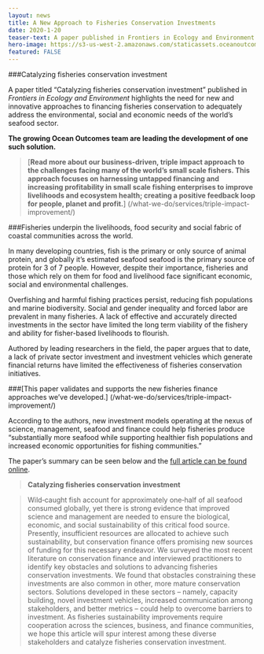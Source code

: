 ```yaml
---
layout: news
title: A New Approach to Fisheries Conservation Investments
date: 2020-1-20
teaser-text: A paper published in Frontiers in Ecology and Environment highlights obstacles in fisheries conservation and underscores the need for new approaches to fisheries investments.
hero-image: https://s3-us-west-2.amazonaws.com/staticassets.oceanoutcomes.org/news+and+analysis/hero+images/catalyzing-fisheries-conservation-investment-hero.jpg
featured: FALSE
---
```

###Catalyzing fisheries conservation investment

A paper titled “Catalyzing fisheries conservation investment” published in *Frontiers in Ecology and Environment* highlights the need for new and innovative approaches to financing fisheries conservation to adequately address the environmental, social and economic needs of the world’s seafood sector. 

**The growing Ocean Outcomes team are leading the development of one such solution.**
 
> [**Read more about our business-driven, triple impact approach to the challenges facing many of the world’s small scale fishers. This approach focuses on harnessing untapped financing and increasing profitability in small scale fishing enterprises to improve livelihoods and ecosystem health; creating a positive feedback loop for people, planet and profit.**] (/what-we-do/services/triple-impact-improvement/)
 
###Fisheries underpin the livelihoods, food security and social fabric of coastal communities across the world. 

In many developing countries, fish is the primary or only source of animal protein, and globally it’s estimated seafood seafood is the primary source of protein for 3 of 7 people. However, despite their importance, fisheries and those which rely on them for food and livelihood face significant economic, social and environmental challenges. 

Overfishing and harmful fishing practices persist, reducing fish populations and marine biodiversity. Social and gender inequality and forced labor are prevalent in many fisheries. A lack of effective and accurately directed investments in the sector have limited the long term viability of the fishery and ability for fisher-based livelihoods to flourish.

Authored by leading researchers in the field, the paper argues that to date, a lack of private sector investment and investment vehicles which generate financial returns have limited the effectiveness of fisheries conservation initiatives. 

###[This paper validates and supports the new fisheries finance approaches we’ve developed.] (/what-we-do/services/triple-impact-improvement/)

According to the authors, new investment models operating at the nexus of science, management, seafood and finance could help fisheries produce “substantially more seafood while supporting healthier fish populations and increased economic opportunities for fishing communities.”

The paper’s summary can be seen below and the <a href="https://esajournals.onlinelibrary.wiley.com/doi/abs/10.1002/fee.2147" target="_blank">full article can be found online</a>.

> **Catalyzing fisheries conservation investment**

> Wild‐caught fish account for approximately one‐half of all seafood consumed globally, yet there is strong evidence that improved science and management are needed to ensure the biological, economic, and social sustainability of this critical food source. Presently, insufficient resources are allocated to achieve such sustainability, but conservation finance offers promising new sources of funding for this necessary endeavor. We surveyed the most recent literature on conservation finance and interviewed practitioners to identify key obstacles and solutions to advancing fisheries conservation investments. We found that obstacles constraining these investments are also common in other, more mature conservation sectors. Solutions developed in these sectors – namely, capacity building, novel investment vehicles, increased communication among stakeholders, and better metrics – could help to overcome barriers to investment. As fisheries sustainability improvements require cooperation across the sciences, business, and finance communities, we hope this article will spur interest among these diverse stakeholders and catalyze fisheries conservation investment.
